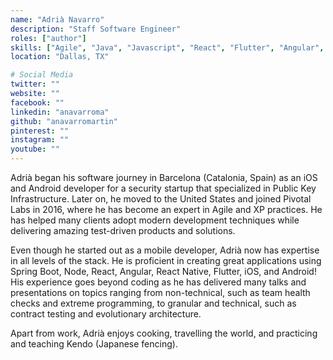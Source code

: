 ```yaml
---
name: "Adrià Navarro"
description: "Staff Software Engineer"
roles: ["author"]
skills: ["Agile", "Java", "Javascript", "React", "Flutter", "Angular", "iOS", "Android", "Spring Boot", "Typescript", "Dart", "Node"]
location: "Dallas, TX"

# Social Media
twitter: ""
website: ""
facebook: ""
linkedin: "anavarroma"
github: "anavarromartin"
pinterest: ""
instagram: ""
youtube: ""
---
```


Adrià began his software journey in Barcelona (Catalonia, Spain) as an iOS and Android developer for a security startup that specialized in Public Key Infrastructure. Later on, he moved to the United States and joined Pivotal Labs in 2016, where he has become an expert in Agile and XP practices. He has helped many clients adopt modern development techniques while delivering amazing test-driven products and solutions.

Even though he started out as a mobile developer, Adrià now has expertise in all levels of the stack. He is proficient in creating great applications using Spring Boot, Node, React, Angular, React Native, Flutter, iOS, and Android! His experience goes beyond coding as he has delivered many talks and presentations on topics ranging from non-technical, such as team health checks and extreme programming, to granular and technical, such as contract testing and evolutionary architecture.

Apart from work, Adrià enjoys cooking, travelling the world, and practicing and teaching Kendo (Japanese fencing).